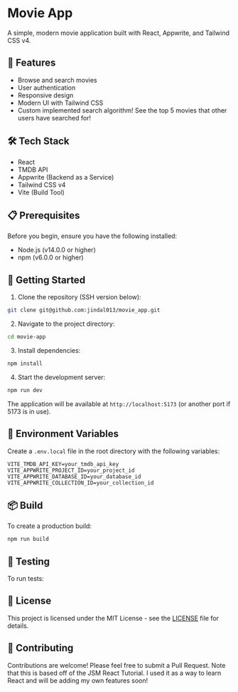 # Movie App

A simple, modern movie application built with React, Appwrite, and Tailwind CSS v4.

## 🚀 Features

- Browse and search movies
- User authentication
- Responsive design
- Modern UI with Tailwind CSS
- Custom implemented search algorithm! See the top 5 movies that other users have searched for!

## 🛠️ Tech Stack

- React
- TMDB API
- Appwrite (Backend as a Service)
- Tailwind CSS v4
- Vite (Build Tool)

## 📋 Prerequisites

Before you begin, ensure you have the following installed:
- Node.js (v14.0.0 or higher)
- npm (v6.0.0 or higher)

## 🚀 Getting Started

1. Clone the repository (SSH version below):
```bash
git clone git@github.com:jindal013/movie_app.git
```

2. Navigate to the project directory:
```bash
cd movie-app
```

3. Install dependencies:
```bash
npm install
```

4. Start the development server:
```bash
npm run dev
```

The application will be available at `http://localhost:5173` (or another port if 5173 is in use).

## 🔧 Environment Variables

Create a `.env.local` file in the root directory with the following variables:

```env
VITE_TMDB_API_KEY=your_tmdb_api_key
VITE_APPWRITE_PROJECT_ID=your_project_id
VITE_APPWRITE_DATABASE_ID=your_database_id
VITE_APPWRITE_COLLECTION_ID=your_collection_id
```

## 📦 Build

To create a production build:

```bash
npm run build
```

## 🧪 Testing

To run tests:

## 📝 License

This project is licensed under the MIT License - see the [LICENSE](LICENSE) file for details.

## 👥 Contributing

Contributions are welcome! Please feel free to submit a Pull Request. Note that this is based off of the JSM React Tutorial. I used it as a way to learn React and will be adding my own features soon!
